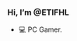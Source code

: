 ### Hi, I’m @ETIFHL

- 💻 PC Gamer. 

<!---
ETIFHL/ETIFHL is a ✨ special ✨ repository because its `README.md` (this file) appears on your GitHub profile.
You can click the Preview link to take a look at your changes.
--->
